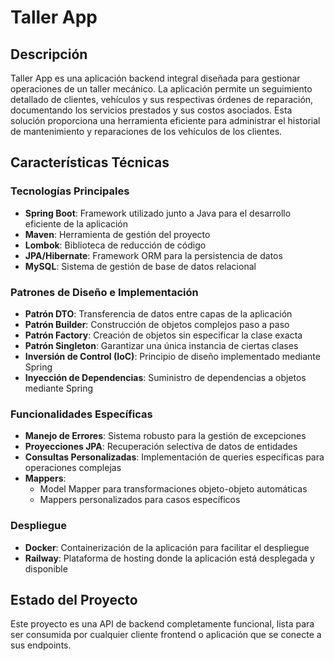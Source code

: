 # Taller App

## Descripción
Taller App es una aplicación backend integral diseñada para gestionar operaciones de un taller mecánico. La aplicación permite un seguimiento detallado de clientes, vehículos y sus respectivas órdenes de reparación, documentando los servicios prestados y sus costos asociados. Esta solución proporciona una herramienta eficiente para administrar el historial de mantenimiento y reparaciones de los vehículos de los clientes.

## Características Técnicas

### Tecnologías Principales
- **Spring Boot**: Framework utilizado junto a Java para el desarrollo eficiente de la aplicación
- **Maven**: Herramienta de gestión del proyecto
- **Lombok**: Biblioteca de reducción de código 
- **JPA/Hibernate**: Framework ORM para la persistencia de datos
- **MySQL**: Sistema de gestión de base de datos relacional

### Patrones de Diseño e Implementación
- **Patrón DTO**: Transferencia de datos entre capas de la aplicación
- **Patrón Builder**: Construcción de objetos complejos paso a paso
- **Patrón Factory**: Creación de objetos sin especificar la clase exacta
- **Patrón Singleton**: Garantizar una única instancia de ciertas clases
- **Inversión de Control (IoC)**: Principio de diseño implementado mediante Spring
- **Inyección de Dependencias**: Suministro de dependencias a objetos mediante Spring

### Funcionalidades Específicas
- **Manejo de Errores**: Sistema robusto para la gestión de excepciones
- **Proyecciones JPA**: Recuperación selectiva de datos de entidades
- **Consultas Personalizadas**: Implementación de queries específicas para operaciones complejas
- **Mappers**: 
  - Model Mapper para transformaciones objeto-objeto automáticas
  - Mappers personalizados para casos específicos

### Despliegue
- **Docker**: Containerización de la aplicación para facilitar el despliegue
- **Railway**: Plataforma de hosting donde la aplicación está desplegada y disponible

## Estado del Proyecto
Este proyecto es una API de backend completamente funcional, lista para ser consumida por cualquier cliente frontend o aplicación que se conecte a sus endpoints.
